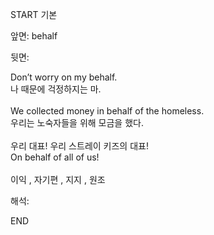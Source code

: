 START
기본

앞면:
behalf


뒷면:
<div>Don’t worry on my behalf. </div><div><div>나 때문에 걱정하지는 마.</div></div><div><br></div><div><div>We collected money in behalf of the homeless. </div><div><div>우리는 노숙자들을 위해 모금을 했다.</div></div></div><div><br></div><div><div><div>우리 대표! 우리 스트레이 키즈의 대표!</div></div><div><div>On behalf of all of us!</div></div></div><div><br></div><div>이익 , 자기편 , 지지 , 원조</div>


해석:

END